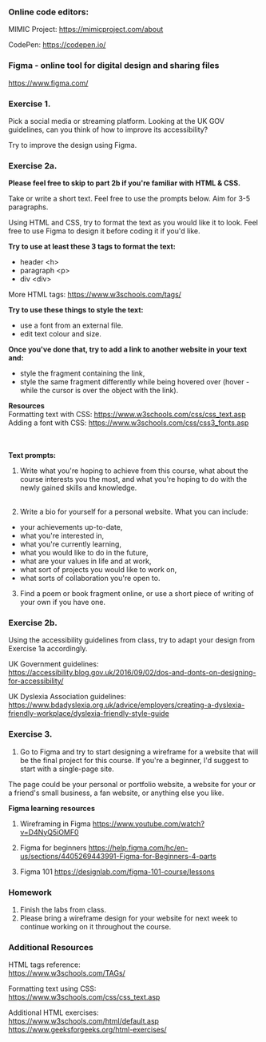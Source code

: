 ### Online code editors:
MIMIC Project:
https://mimicproject.com/about

CodePen:
https://codepen.io/


### Figma - online tool for digital design and sharing files

https://www.figma.com/

### Exercise 1.
Pick a social media or streaming platform. Looking at the UK GOV guidelines, can you think of how to improve its accessibility?

Try to improve the design using Figma.

### Exercise 2a.

<b> Please feel free to skip to part 2b if you're familiar with HTML & CSS. </b>

Take or write a short text. Feel free to use the prompts below. Aim for 3-5 paragraphs.

Using HTML and CSS, try to format the text as you would like it to look.
Feel free to use Figma to design it before coding it if you'd like.

<b>Try to use at least these 3 tags to format the text:</b>
- header \<h>
- paragraph \<p>
- div \<div>

More HTML tags: https://www.w3schools.com/tags/

<b>Try to use these things to style the text:</b>
- use a font from an external file.
- edit text colour and size.

<b>Once you've done that, try to add a link to another website in your text and:</b>
- style the fragment containing the link,
- style the same fragment differently while being hovered over (hover - while the cursor is over the object with the link).

<b>Resources</b><br>
Formatting text with CSS: https://www.w3schools.com/css/css_text.asp<br>
Adding a font with CSS: https://www.w3schools.com/css/css3_fonts.asp

<br><br>
<b>Text prompts:</b>

1. Write what you're hoping to achieve from this course, what about the course interests you the most, and what you're hoping to do with the newly gained skills and knowledge.<br><br>

2. Write a bio for yourself for a personal website. What you can include:
- your achievements up-to-date,
- what you're interested in,
- what you're currently learning,
- what you would like to do in the future,
- what are your values in life and at work,
- what sort of projects you would like to work on,
- what sorts of collaboration you're open to.

3. Find a poem or book fragment online, or use a short piece of writing of your own if you have one.

### Exercise 2b.

Using the accessibility guidelines from class, try to adapt your design from Exercise 1a accordingly.

UK Government guidelines:
https://accessibility.blog.gov.uk/2016/09/02/dos-and-donts-on-designing-for-accessibility/

UK Dyslexia Association guidelines:
https://www.bdadyslexia.org.uk/advice/employers/creating-a-dyslexia-friendly-workplace/dyslexia-friendly-style-guide


### Exercise 3.

1. Go to Figma and try to start designing a wireframe for a website that will be the final project for this course.
If you're a beginner, I'd suggest to start with a single-page site.


The page could be your personal or portfolio website, a website for your or a friend's small business, a fan website, or anything else you like.

<b>Figma learning resources</b></br>

1. Wireframing in Figma
https://www.youtube.com/watch?v=D4NyQ5iOMF0

2. Figma for beginners
https://help.figma.com/hc/en-us/sections/4405269443991-Figma-for-Beginners-4-parts

3. Figma 101
https://designlab.com/figma-101-course/lessons

### Homework
1. Finish the labs from class.
2. Please bring a wireframe design for your website for next week to continue working on it throughout the course.

### Additional Resources
HTML tags reference:<br>
https://www.w3schools.com/TAGs/


Formatting text using CSS:<br>
https://www.w3schools.com/css/css_text.asp


Additional HTML exercises:<br>
https://www.w3schools.com/html/default.asp<br>
https://www.geeksforgeeks.org/html-exercises/

